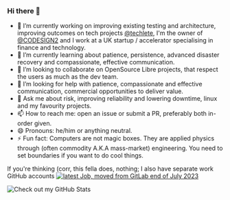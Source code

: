 ### Hi there 👋

- 🔭 I’m currently working on improving existing testing and architecture, improving outcomes on tech projects [@techlete](https://github.com/techlete), I'm the owner of [@CODESIGN2](https://github.com/CODESIGN2) and I work at a UK startup / accelerator specialising in finance and technology.
- 🌱 I’m currently learning about patience, persistence, advanced disaster recovery and compassionate, effective communication.
- 👯 I’m looking to collaborate on OpenSource Libre projects, that respect the users as much as the dev team.
- 🤔 I’m looking for help with patience, compassionate and effective communication, commercial opportunities to deliver value.
- 💬 Ask me about risk, improving reliability and lowering downtime, linux and my favourity projects.
- 📫 How to reach me: open an issue or submit a PR, preferably both in-order given.
- 😄 Pronouns: he/him or anything neutral.
- ⚡ Fun fact: Computers are not magic boxes. They are applied physics through (often commodity A.K.A mass-market) engineering. You need to set boundaries if you want to do cool things.

If you're thinking (corr, this fella does, nothing; I also have separate work GitHub accounts <a href="https://github.com/LewisCowlesMotive?tab=overview"> ![latest Job, moved from GitLab end of July 2023](https://github.com/Lewiscowles1986/Lewiscowles1986/assets/2605791/66977382-267c-429b-b8af-dc823c6536d2) </a>

![Check out my GitHub Stats](https://github-readme-stats.vercel.app/api?username=Lewiscowles1986&include_all_commits=true&show_icons=true)
